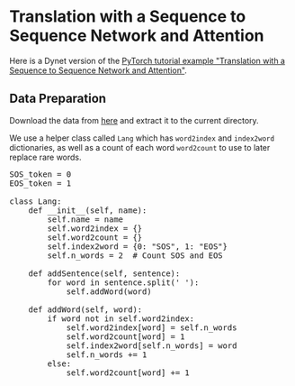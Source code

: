 # Translation with a Sequence to Sequence Network and Attention

Here is a Dynet version of the [PyTorch tutorial example "Translation with a Sequence to Sequence Network and Attention"](https://pytorch.org/tutorials/intermediate/seq2seq_translation_tutorial.html).

## Data Preparation

Download the data from [here](https://download.pytorch.org/tutorial/data.zip) and extract it to the current directory.

We use a helper class called `Lang` which has `word2index` and `index2word` dictionaries, as well as a count of each word `word2count` to use to later replace rare words.

<pre>
SOS_token = 0
EOS_token = 1

class Lang:
    def __init__(self, name):
        self.name = name
        self.word2index = {}
        self.word2count = {}
        self.index2word = {0: "SOS", 1: "EOS"}
        self.n_words = 2  # Count SOS and EOS

    def addSentence(self, sentence):
        for word in sentence.split(' '):
            self.addWord(word)

    def addWord(self, word):
        if word not in self.word2index:
            self.word2index[word] = self.n_words
            self.word2count[word] = 1
            self.index2word[self.n_words] = word
            self.n_words += 1
        else:
            self.word2count[word] += 1
</pre>
